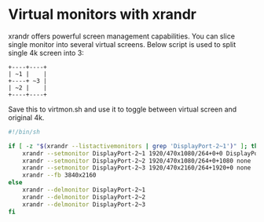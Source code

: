 # Virtual monitors with xrandr

xrandr offers powerful screen management capabilities. You can slice single monitor into several virtual screens. Below script is used
to split single 4k screen into 3:

```
+----+----+
| ~1 |    |
+----+ ~3 |
| ~2 |    |
+----+----+
```

Save this to virtmon.sh and use it to toggle between virtual screen and original 4k.

```sh
#!/bin/sh

if [ -z "$(xrandr --listactivemonitors | grep 'DisplayPort-2~1')" ]; then
	xrandr --setmonitor DisplayPort-2~1 1920/470x1080/264+0+0 DisplayPort-2
	xrandr --setmonitor DisplayPort-2~2 1920/470x1080/264+0+1080 none
	xrandr --setmonitor DisplayPort-2~3 1920/470x2160/264+1920+0 none
	xrandr --fb 3840x2160
else
	xrandr --delmonitor DisplayPort-2~1
	xrandr --delmonitor DisplayPort-2~2
	xrandr --delmonitor DisplayPort-2~3
fi
```
